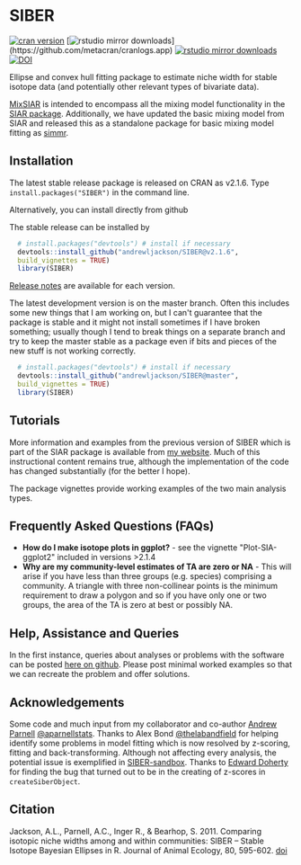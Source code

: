 SIBER
=====

[![cran version](http://www.r-pkg.org/badges/version/SIBER)](http://cran.rstudio.com/web/packages/SIBER) 
[![rstudio mirror downloads](http://cranlogs.r-pkg.org/badges/SIBER?)](https://github.com/metacran/cranlogs.app)
[![rstudio mirror downloads](http://cranlogs.r-pkg.org/badges/grand-total/SIBER?color=82b4e8)](https://github.com/metacran/cranlogs.app)
[![DOI](https://zenodo.org/badge/27975343.svg)](https://zenodo.org/badge/latestdoi/27975343)

Ellipse and convex hull fitting package to estimate niche width for stable isotope data (and potentially other relevant types of bivariate data).

[MixSIAR](https://github.com/brianstock/MixSIAR) is intended to encompass all the mixing model functionality in the [SIAR package](http://www.tcd.ie/Zoology/research/groups/jackson/projects/siar.php). Additionally, we have updated the basic mixing model from SIAR and released this as a standalone package for basic mixing model fitting as [simmr](https://cran.r-project.org/web/packages/simmr/). 


## Installation
The latest stable release package is released on CRAN as v2.1.6. Type `install.packages("SIBER")` in the command line.

Alternatively, you can install directly from github

The stable release can be installed by
  ```R
    # install.packages("devtools") # install if necessary
    devtools::install_github("andrewljackson/SIBER@v2.1.6", 
    build_vignettes = TRUE)
    library(SIBER)
  ```
[Release notes](NEWS.md) are available for each version.

The latest development version is on the master branch. Often this includes some new things that I am working on, but I can't guarantee that the package is stable and it might not install sometimes if I have broken something; usually though I tend to break things on a separate branch and try to keep the master stable as a package even if bits and pieces of the new stuff is not working correctly.

  ```R
    # install.packages("devtools") # install if necessary
    devtools::install_github("andrewljackson/SIBER@master",
    build_vignettes = TRUE)
    library(SIBER)
  ```


## Tutorials
More information and examples from the previous version of SIBER which is part of the SIAR package is available from [my website](http://www.tcd.ie/Zoology/research/groups/jackson/projects/Rpodcasts.php#siber). Much of this instructional content remains true, although the implementation of the code has changed substantially (for the better I hope).

The package vignettes provide working examples of the two main analysis types.

## Frequently Asked Questions (FAQs)
* __How do I make isotope plots in ggplot?__ - see the vignette "Plot-SIA-ggplot2" included in versions >2.1.4
* __Why are my community-level estimates of TA are zero or NA__ - This will arise if you have less than three groups (e.g. species) comprising a community. A triangle with three non-collinear points is the minimum requirement to draw a polygon and so if you have only one or two groups, the area of the TA is zero at best or possibly NA.

## Help, Assistance and Queries
In the first instance, queries about analyses or problems with the software can be posted [here on github](https://github.com/AndrewLJackson/SIBER/issues). Please post minimal worked examples so that we can recreate the problem and offer solutions.

## Acknowledgements
Some code and much input from my collaborator and co-author [Andrew Parnell](http://mathsci.ucd.ie/people/parnell_a) [@aparnellstats](https://twitter.com/aparnellstats). Thanks to Alex Bond [@thelabandfield](https://twitter.com/thelabandfield) for helping identify some problems in model fitting which is now resolved by z-scoring, fitting and back-transforming. Although not affecting every analysis, the potential issue is exemplified in [SIBER-sandbox]( https://github.com/AndrewLJackson/SIBER-sandbox). Thanks to [Edward Doherty](https://github.com/Edward-Doherty) for finding the bug that turned out to be in the creating of z-scores in `createSiberObject`.

## Citation
Jackson, A.L., Parnell, A.C., Inger R., & Bearhop, S. 2011. Comparing isotopic niche widths among and within communities: SIBER – Stable Isotope Bayesian Ellipses in R. Journal of Animal Ecology, 80, 595-602. [doi](https://doi.org/10.1111/j.1365-2656.2011.01806.x)
